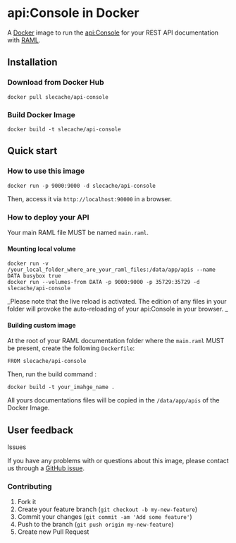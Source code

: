 # api:Console in Docker

A [Docker](http://www.docker.io/) image to run the [api:Console](https://github.com/mulesoft/api-console) for your REST API documentation with [RAML](http://raml.org).

## Installation

### Download from Docker Hub
    docker pull slecache/api-console

### Build Docker Image
    docker build -t slecache/api-console

## Quick start

### How to use this image
    docker run -p 9000:9000 -d slecache/api-console
Then, access it via `http://localhost:90000` in a browser.

### How to deploy your API
Your main RAML file MUST be named `main.raml`.

#### Mounting local volume
    docker run -v /your_local_folder_where_are_your_raml_files:/data/app/apis --name DATA busybox true
    docker run --volumes-from DATA -p 9000:9000 -p 35729:35729 -d slecache/api-console
_Please note that the live reload is activated. The edition of any files in your folder will provoke the auto-reloading of your api:Console in your browser. _

#### Building custom image
At the root of your RAML documentation folder where the `main.raml` MUST be present, create the following `Dockerfile`:

    FROM slecache/api-console

Then, run the build command :

    docker build -t your_imahge_name .

All yours documentations files will be copied in the `/data/app/apis` of the Docker Image.

## User feedback
Issues

If you have any problems with or questions about this image, please contact us through a [GitHub issue](https://github.com/slecache/api-console-docker/issues).

### Contributing
1. Fork it
2. Create your feature branch (`git checkout -b my-new-feature`)
3. Commit your changes (`git commit -am 'Add some feature'`)
4. Push to the branch (`git push origin my-new-feature`)
5. Create new Pull Request

